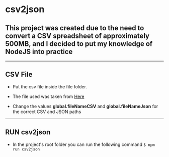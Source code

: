 # csv2json
This project was created due to the need to convert a CSV spreadsheet of approximately 500MB, and I decided to put my knowledge of NodeJS into practice
----
----
## CSV File

- Put the csv file inside the file folder.

- The file used was taken from [Here](https://support.spatialkey.com/spatialkey-sample-csv-data/ "spatialkey-sample-csv-data")

- Change the values **global.fileNameCSV** and **global.fileNameJson** for the correct CSV and JSON paths
----
## RUN csv2json
- In the project's root folder you can run the following command
`$ npm run csv2json`
